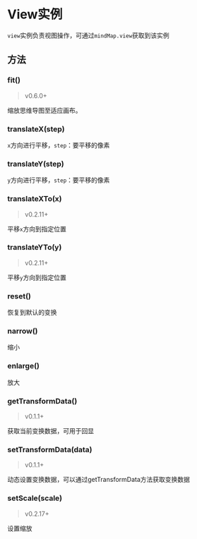 # View实例

`view`实例负责视图操作，可通过`mindMap.view`获取到该实例

## 方法

### fit()

> v0.6.0+

缩放思维导图至适应画布。

### translateX(step)

`x`方向进行平移，`step`：要平移的像素

### translateY(step)

`y`方向进行平移，`step`：要平移的像素

### translateXTo(x)

> v0.2.11+

平移`x`方向到指定位置

### translateYTo(y)

> v0.2.11+

平移`y`方向到指定位置

### reset()

恢复到默认的变换

### narrow()

缩小

### enlarge()

放大

### getTransformData()

> v0.1.1+

获取当前变换数据，可用于回显

### setTransformData(data)

> v0.1.1+

动态设置变换数据，可以通过getTransformData方法获取变换数据

### setScale(scale)

> v0.2.17+

设置缩放